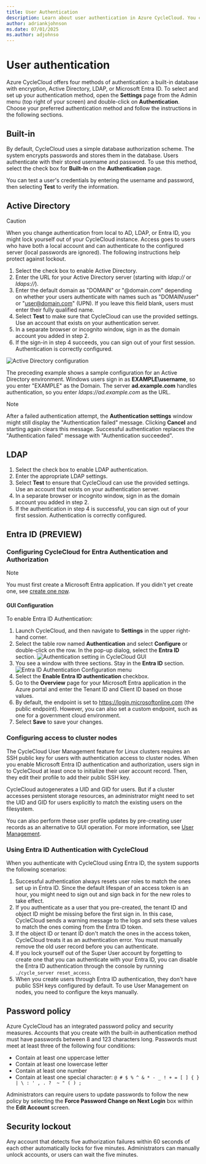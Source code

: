 ```yaml
---
title: User Authentication
description: Learn about user authentication in Azure CycleCloud. You can authenticate using a built-in database with encryption, Azure AD, or LDAP.
author: adriankjohnson
ms.date: 07/01/2025
ms.author: adjohnso
---
```


# User authentication

Azure CycleCloud offers four methods of authentication: a built-in database with encryption, Active Directory, LDAP, or Microsoft Entra ID. To select and set up your authentication method, open the **Settings** page from the Admin menu (top right of your screen) and double-click on **Authentication**. Choose your preferred authentication method and follow the instructions in the following sections.

## Built-in

By default, CycleCloud uses a simple database authorization scheme. The system encrypts passwords and stores them in the database. Users authenticate with their stored username and password. To use this method, select the check box for **Built-In** on the **Authentication** page.

You can test a user's credentials by entering the username and password, then selecting **Test** to verify the information.

## Active Directory

> [!CAUTION]
> When you change authentication from local to AD, LDAP, or Entra ID, you might lock yourself out of your CycleCloud instance. Access goes to users who have both a local account and can authenticate to the configured server (local passwords are ignored). The following instructions help protect against lockout.

1. Select the check box to enable Active Directory.
1. Enter the URL for your Active Directory server (starting with _ldap://_ or _ldaps://_).
1. Enter the default domain as "DOMAIN" or "@domain.com" depending on whether your users authenticate with names such as "DOMAIN\user" or "user@domain.com" (UPN). If you leave this field blank, users must enter their fully qualified name.
1. Select **Test** to make sure that CycleCloud can use the provided settings. Use an account that exists on your authentication server.
1. In a separate browser or incognito window, sign in as the domain account you added in step 2.
1. If the sign-in in step 4 succeeds, you can sign out of your first session. Authentication is correctly configured.

![Active Directory configuration](../images/active-directory.png)

The preceding example shows a sample configuration for an Active Directory environment. Windows users
sign in as **EXAMPLE\\username**, so you enter "EXAMPLE" as the Domain. The server **ad.example.com** handles authentication, so you enter _ldaps://ad.example.com_ as the URL.

> [!NOTE]
> After a failed authentication attempt, the **Authentication settings** window might still display the "Authentication failed" message. Clicking **Cancel** and starting again clears this message. Successful authentication replaces the "Authentication failed" message with "Authentication succeeded".

## LDAP

1. Select the check box to enable LDAP authentication.
1. Enter the appropriate LDAP settings.
1. Select **Test** to ensure that CycleCloud can use the provided settings. Use an account that exists on your authentication server.
1. In a separate browser or incognito window, sign in as the domain account you added in step 2.
1. If the authentication in step 4 is successful, you can sign out of your first session. Authentication is correctly configured.

## Entra ID **(PREVIEW)**

### Configuring CycleCloud for Entra Authentication and Authorization

> [!NOTE]
> You must first create a Microsoft Entra application. If you didn't yet create one, see [create one now](./create-app-registration.md#creating-the-cyclecloud-app-registration).

#### GUI Configuration

To enable Entra ID Authentication:
1. Launch CycleCloud, and then navigate to **Settings** in the upper right-hand corner.
1. Select the table row named **Authentication** and select **Configure** or double-click on the row. In the pop-up dialog, select the **Entra ID** section.
![Authentication setting in CycleCloud GUI](../images/entra-setup/entra22.png)
1. You see a window with three sections. Stay in the **Entra ID** section.
![Entra ID Authentication Configuration menu](../images/entra-setup/entra23.png)
1. Select the **Enable Entra ID authentication** checkbox.
1. Go to the **Overview** page for your Microsoft Entra application in the Azure portal and enter the Tenant ID and Client ID based on those values.
1. By default, the endpoint is set to https://login.microsoftonline.com (the public endpoint). However, you can also set a custom endpoint, such as one for a government cloud environment.
1. Select **Save** to save your changes.

### Configuring access to cluster nodes
The CycleCloud User Management feature for Linux clusters requires an SSH public key for users with authentication access to cluster nodes. When you enable Microsoft Entra ID authentication and authorization, users sign in to CycleCloud at least once to initialize their user account record. Then, they edit their profile to add their public SSH key.

CycleCloud autogenerates a UID and GID for users. But if a cluster accesses persistent storage resources, an administrator might need to set the UID and GID for users explicitly to match the existing users on the filesystem.

You can also perform these user profile updates by pre-creating user records as an alternative to GUI operation. For more information, see [User Management](/azure/cyclecloud/concepts/user-management).

### Using Entra ID Authentication with CycleCloud

When you authenticate with CycleCloud using Entra ID, the system supports the following scenarios: 
1. Successful authentication always resets user roles to match the ones set up in Entra ID. Since the default lifespan of an access token is an hour, you might need to sign out and sign back in for the new roles to take effect.
1. If you authenticate as a user that you pre-created, the tenant ID and object ID might be missing before the first sign in. In this case, CycleCloud sends a warning message to the logs and sets these values to match the ones coming from the Entra ID token.
1. If the object ID or tenant ID don't match the ones in the access token, CycleCloud treats it as an authentication error. You must manually remove the old user record before you can authenticate.
1. If you lock yourself out of the Super User account by forgetting to create one that you can authenticate with your Entra ID, you can disable the Entra ID authentication through the console by running `./cycle_server reset_access`.
1. When you create users through Entra ID authentication, they don't have public SSH keys configured by default. To use User Management on nodes, you need to configure the keys manually.


## Password policy

Azure CycleCloud has an integrated password policy and security measures. Accounts that you create with the built-in authentication method must have passwords between 8 and 123 characters long. Passwords must meet at least three of the following four conditions:

* Contain at least one uppercase letter
* Contain at least one lowercase letter
* Contain at least one number
* Contain at least one special character: `@ # $ % ^ & * - _ ! + = [ ] { } | \ : ' , . ?  ~ " ( ) ;`

Administrators can require users to update passwords to follow the new policy by selecting the **Force Password Change on Next Login** box within the **Edit Account** screen.

## Security lockout

Any account that detects five authorization failures within 60 seconds of each other automatically locks for five minutes. Administrators can manually unlock accounts, or users can wait the five minutes.
